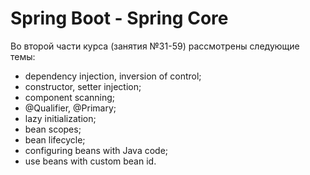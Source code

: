 # Spring Boot - Spring Core

Во второй части курса (занятия №31-59) рассмотрены следующие темы:
- dependency injection, inversion of control;
- constructor, setter injection;
- component scanning;
- @Qualifier, @Primary;
- lazy initialization;
- bean scopes;
- bean lifecycle;
- configuring beans with Java code;
- use beans with custom bean id.